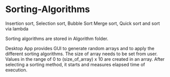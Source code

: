 # Sorting-Algorithms
Insertion sort, Selection sort, Bubble Sort  Merge sort, Quick sort and sort via lambda

Sorting algorithms are stored in Algorithm folder. 

Desktop App provides GUI to generate random arrays and to apply the different sorting algorithms. The size of array needs to be set from user. Values in the range of 0 to (size_of_array) x 10 are created in an array. After selecting a sorting method, it starts and measures elapsed time of execution.  

